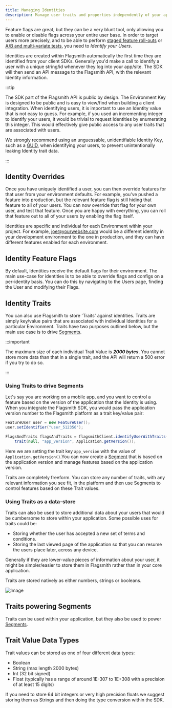 ```yaml
---
title: Managing Identities
description: Manage user traits and properties independently of your application.
---
```


Feature flags are great, but they can be a very blunt tool, only allowing you to enable or disable flags across your
entire user base. In order to target users more precisely, and to be able to perform
[staged feature roll-outs](/guides-and-examples/staged-feature-rollouts.md) or
[A/B and multi-variate tests](/advanced-use/ab-testing.md), you need to _Identify your Users_.

Identities are created within Flagsmith automatically the first time they are identified from your client SDKs.
Generally you'd make a call to identify a user with a unique string/id whenever they log into your app/site. The SDK
will then send an API message to the Flagsmith API, with the relevant Identity information.

:::tip

The SDK part of the Flagsmith API is public by design. The Environment Key is designed to be public and is easy to
view/find when building a client integration. When identifying users, it is important to use an Identity value that is
not easy to guess. For example, if you used an incrementing integer to identify your users, it would be trivial to
request Identities by enumerating this integer. This would effectively give public access to any user traits that are
associated with users.

We strongly recommend using an unguessable, unidentifiable Identity Key, such as a
[GUID](https://en.wikipedia.org/wiki/Universally_unique_identifier), when identifying your users, to prevent
unintentionally leaking Identity trait data.

:::

## Identity Overrides

Once you have uniquely identified a user, you can then override features for that user from your environment defaults.
For example, you've pushed a feature into production, but the relevant feature flag is still hiding that feature to all
of your users. You can now override that flag for your own user, and test that feature. Once you are happy with
everything, you can roll that feature out to all of your users by enabling the flag itself.

Identities are specific and individual for each Environment within your project. For example, joe@yourwebsite.com would
be a different identity in your development environment to the one in production, and they can have different features
enabled for each environment.

## Identity Feature Flags

By default, Identities receive the default flags for their environment. The main use-case for identities is to be able
to override flags and configs on a per-identity basis. You can do this by navigating to the Users page, finding the User
and modifying their Flags.

## Identity Traits

You can also use Flagsmith to store 'Traits' against identities. Traits are simply key/value pairs that are associated
with individual Identities for a particular Environment. Traits have two purposes outlined below, but the main use case
is to drive [Segments](managing-segments.md).

:::important

The maximum size of each individual Trait Value is **_2000 bytes_**. You cannot store more data than that in a single
trait, and the API will return a 500 error if you try to do so.

:::

### Using Traits to drive Segments

Let's say you are working on a mobile app, and you want to control a feature based on the version of the application
that the Identity is using. When you integrate the Flagsmith SDK, you would pass the application version number to the
Flagsmith platform as a trait key/value pair:

```java
FeatureUser user = new FeatureUser();
user.setIdentifier("user_512356");

FlagsAndTraits flagsAndTraits = flagsmithClient.identifyUserWithTraits(FeatureUser user, Arrays.asList(
    trait(null, "app_version", Application.getVersion());
```

Here we are setting the trait key `app_version` with the value of `Application.getVersion()`.You can now create a
[Segment](managing-segments.md) that is based on the application version and manage features based on the application
version.

Traits are completely freeform. You can store any number of traits, with any relevant information you see fit, in the
platform and then use Segments to control features based on these Trait values.

### Using Traits as a data-store

Traits can also be used to store additional data about your users that would be cumbersome to store within your
application. Some possible uses for traits could be:

- Storing whether the user has accepted a new set of terms and conditions.
- Storing the last viewed page of the application so that you can resume the users place later, across any device.

Generally if they are lower-value pieces of information about your user, it might be simpler/easier to store them in
Flagsmith rather than in your core application.

Traits are stored natively as either numbers, strings or booleans.

![Image](/img/identity-details.png)

## Traits powering Segments

Traits can be used within your application, but they also be used to power
[Segments](/basic-features/managing-segments.md).

## Trait Value Data Types

Trait values can be stored as one of four different data types:

- Boolean
- String (max length 2000 bytes)
- Int (32 bit signed)
- Float (typically has a range of around 1E-307 to 1E+308 with a precision of at least 15 digits)

If you need to store 64 bit integers or very high precision floats we suggest storing them as Strings and then doing the
type conversion within the SDK.

